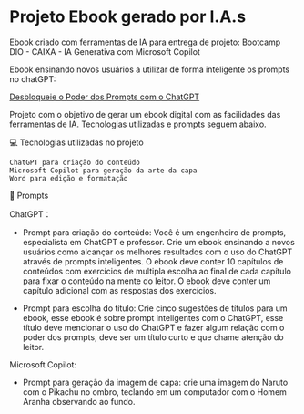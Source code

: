 # Projeto Ebook gerado por I.A.s
Ebook criado com ferramentas de IA para entrega de projeto: Bootcamp DIO - CAIXA - IA Generativa com Microsoft Copilot

Ebook ensinando novos usuários a utilizar de forma inteligente os prompts no chatGPT:

[Desbloqueie o Poder dos Prompts com o ChatGPT](/desbloqueie_o_poder_dos_prompts_com_chatGPT.pdf)


Projeto com o objetivo de gerar um ebook digital com as facilidades das ferramentas de IA. Tecnologias utilizadas e prompts seguem abaixo.


💻 Tecnologias utilizadas no projeto

    ChatGPT para criação do conteúdo
    Microsoft Copilot para geração da arte da capa
    Word para edição e formatação

🧠 Prompts

ChatGPT：
- Prompt para criação do conteúdo: Você é um engenheiro de prompts, especialista em ChatGPT e professor.
Crie um ebook ensinando a novos usuários como alcançar os melhores resultados com o uso do ChatGPT através de prompts inteligentes.
O ebook deve conter 10 capítulos de conteúdos com exercícios de multipla escolha ao final de cada capítulo para fixar o conteúdo na mente do leitor.
O ebook deve conter um capítulo adicional com as respostas dos exercícios.

- Prompt para escolha do título: Crie cinco sugestões de títulos para um ebook, esse ebook é sobre prompt inteligentes com o ChatGPT, esse título deve mencionar o uso do ChatGPT e fazer algum relação com o poder dos prompts, deve ser um título curto e que chame atenção do leitor.

Microsoft Copilot:
- Prompt para geração da imagem de capa: crie uma imagem do Naruto com o Pikachu no ombro, teclando em um computador com o Homem Aranha observando ao fundo. 





